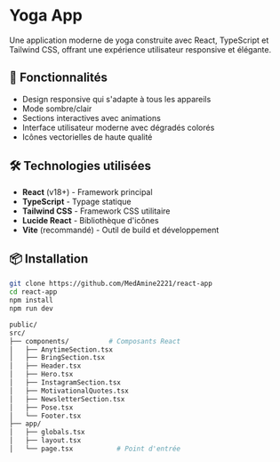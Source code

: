# Yoga App

Une application moderne de yoga construite avec React, TypeScript et Tailwind CSS, offrant une expérience utilisateur responsive et élégante.

## 🚀 Fonctionnalités

- Design responsive qui s'adapte à tous les appareils
- Mode sombre/clair
- Sections interactives avec animations
- Interface utilisateur moderne avec dégradés colorés
- Icônes vectorielles de haute qualité

## 🛠 Technologies utilisées

- **React** (v18+) - Framework principal
- **TypeScript** - Typage statique
- **Tailwind CSS** - Framework CSS utilitaire
- **Lucide React** - Bibliothèque d'icônes
- **Vite** (recommandé) - Outil de build et développement

## 📦 Installation
```bash
git clone https://github.com/MedAmine2221/react-app
cd react-app
npm install
npm run dev
```
```bash
public/
src/
├── components/          # Composants React
│   ├── AnytimeSection.tsx
│   ├── BringSection.tsx
│   ├── Header.tsx
│   ├── Hero.tsx
│   ├── InstagramSection.tsx
│   ├── MotivationalQuotes.tsx
│   ├── NewsletterSection.tsx
│   ├── Pose.tsx
│   └── Footer.tsx
├── app/
│   ├── globals.tsx
│   ├── layout.tsx
│   └── page.tsx           # Point d'entrée
```
